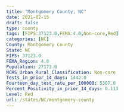 ```yaml
---
title: "Montgomery County, NC"
date: 2021-02-15
draft: false
type: county
tags: [FIPS:37123.0,FEMA:4.0,Non-core,Red]
categories: [NC]
County: Montgomery County
State: NC
FIPS: 37123.0
FEMA_Region: 4.0
Population: 27173.0
NCHS_Urban_Rural_Classification: Non-core
Tests_in_prior_14_days: 1442.0
Fourteen_day_test_rate_per_100000: 5307.0
Percent_Positivity_in_prior_14_days: 0.113
Level: Red
url: /states/NC/montgomery-county
---
```



